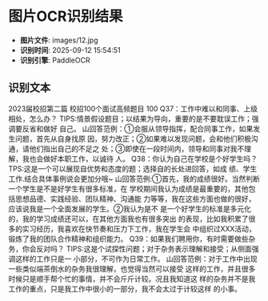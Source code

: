 # 图片OCR识别结果

- **图片文件**: images/12.jpg
- **识别时间**: 2025-09-12 15:54:51
- **识别引擎**: PaddleOCR

## 识别文本

2023届校招第二篇
校招100个面试高频题目
100
Q37：工作中难以和同事、上级相处，怎么办？
TIPS:情景假设题目；以结果为导向，重要的是不要耽误工作；强调要反省和做好
自己。
山回答范例：①会服从领导指挥，配合同事工作，如果发生问题，首先从自身找原
因，努力改正；②如果难以发现问题，会和他们积极沟通，请他们指出自己的不足之
处；③即使在一段时间内，领导和同事对我不理解，我也会做好本职工作，以诚待
人。
Q38：你认为自己在学校是个好学生吗？
TPS:这是一个可以展现自优势和态度的题；选择自的长处进回答，如成
绩、学生工作.结合具体事例说会更加分哦~
山回答范例:①首先，我的成绩很好。当然判断一个学生是不是好学生有很多标准，在
学校期间我认为成绩是最重要的，其他包括思想品德、实践经验、团队精神、沟通能
力等等，我在这些方面也做的很好，应该说我是一个全面发展的学生。②我认为是不
是一个好学生的标准是多元化的，我的学习成绩还可以，在其他方面我也有很多突出
的表现，比如我积累了很多的实习经历，我喜欢在快节奏和压力下工作，我在学生会
中组织过XXX活动，锻炼了我的团队合作精神和组织能力。
Q39：如果我们聘用你，有时需要做些杂务，你会反对吗？
TIPS:这是个试探性问题；对于杂务表示理解和接受；从侧面强调这样的工作只是一
小部分，不可作为日常工作。
山回答范例：对于工作中出现一些类似端茶倒水的杂务我很理解，也觉得当然可以接受
这样的工作，并且很多时候只是顺手帮个忙的事情，并不会斤斤计较。况且我知道这
样的杂务并不是我工作的重点，只是我工作中很小的一部分，我不会太过于计较这样
的小事。
